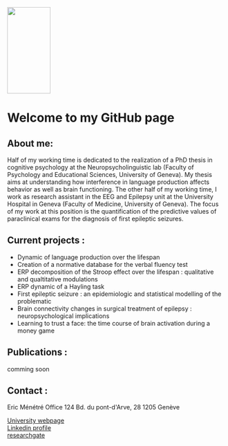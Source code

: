 <img src= "https://i1.rgstatic.net/ii/profile.image/534997740290048-1504564809663_Q512/Eric_Menetre.jpg" width="100" height="200">
      

# Welcome to my GitHub page

## About me: 
Half of my working time is dedicated to the realization of a PhD thesis in cognitive psychology at the Neuropsycholinguistic lab (Faculty of Psychology and Educational Sciences, University of Geneva). My thesis aims at understanding how interference in language production affects behavior as well as brain functioning. 
The other half of my working time, I work as research assistant in the EEG and Epilepsy unit at the University Hospital in Geneva (Faculty of Medicine, University of Geneva). The focus of my work at this position is the quantification of the predictive values of paraclinical exams for the diagnosis of first epileptic seizures.


## Current projects : 

* Dynamic of language production over the lifespan 
* Creation of a normative database for the verbal fluency test
* ERP decomposition of the Stroop effect over the lifespan : qualitative and qualtitative modulations
* ERP dynamic of a Hayling task
* First epileptic seizure : an epidemiologic and statistical modelling of the problematic
* Brain connectivity changes in surgical treatment of epilepsy : neuropsychological implications 
* Learning to trust a face: the time course of brain activation during a money game

## Publications : 

comming soon


## Contact : 

Eric Ménétré 
Office 124
Bd. du pont-d'Arve, 28
1205 Genève

[University webpage](https://www.unige.ch/fapse/psycholinguistique/equipes/npl/membres/eric-menetre/)<br>
[Linkedin profile](https://www.linkedin.com/in/EricMenetre/)<br>
[researchgate](https://www.researchgate.net/profile/Eric_Menetre) <br>
